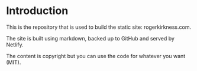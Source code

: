 # Introduction

This is the repository that is used to build the static site: rogerkirkness.com.

The site is built using markdown, backed up to GitHub and served by Netlify.

The content is copyright but you can use the code for whatever you want (MIT).